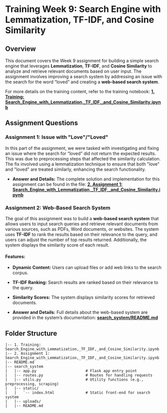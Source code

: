 # Training Week 9: Search Engine with Lemmatization, TF-IDF, and Cosine Similarity

## Overview

This document covers the Week 9 assignment for building a simple search engine that leverages **Lemmatization**, **TF-IDF**, and **Cosine Similarity** to analyze and retrieve relevant documents based on user input. The assignment involves improving a search system by addressing an issue with the search for the word “loved” and creating a **web-based search system**.

For more details on the training content, refer to the training notebook:
**[1. Training: Search_Engine_with_Lemmatization,_TF_IDF,_and_Cosine_Similarity.ipynb](1.%20Training:%20Search_Engine_with_Lemmatization,_TF_IDF,_and_Cosine_Similarity.ipynb)**


## Assignment Questions

### Assignment 1: Issue with "Love"/"Loved"
In this part of the assignment, we were tasked with investigating and fixing an issue where the search for “loved” did not return the expected results. This was due to preprocessing steps that affected the similarity calculation. The fix involved using a lemmatization technique to ensure that both "love" and "loved" are treated similarly, enhancing the search functionality.

- **Answer and Details:** The complete solution and implementation for this assignment can be found in the file:
  **[2. Assignment 1: Search_Engine_with_Lemmatization,_TF_IDF,_and_Cosine_Similarity.ipynb](2.%20Assignment%201:%20Search_Engine_with_Lemmatization,_TF_IDF,_and_Cosine_Similarity.ipynb)**


### Assignment 2: Web-Based Search System
The goal of this assignment was to build a **web-based search system** that allows users to input search queries and retrieve relevant documents from various sources, such as PDFs, Word documents, or websites. The system uses **TF-IDF** to rank the results based on their relevance to the query, and users can adjust the number of top results returned. Additionally, the system displays the similarity score of each result.

#### Features:
- **Dynamic Content:** Users can upload files or add web links to the search corpus.
- **TF-IDF Ranking:** Search results are ranked based on their relevance to the query.
- **Similarity Scores:** The system displays similarity scores for retrieved documents.

- **Answer and Details:** Full details about the web-based system are provided in the system’s documentation:
  **[search_system/README.md](search_system/README.md)**

## Folder Structure

```
|-- 1. Training: Search_Engine_with_Lemmatization,_TF_IDF,_and_Cosine_Similarity.ipynb
|-- 2. Assignment 1: Search_Engine_with_Lemmatization,_TF_IDF,_and_Cosine_Similarity.ipynb
|-- README.md
|-- search_system
|   |-- app.py                      # Flask app entry point
|   |-- routes.py                   # Routes for handling requests
|   |-- utils.py                    # Utility functions (e.g., preprocessing, scraping)
|   |-- static/
|   |   `-- index.html              # Static front-end for search system
|   |-- uploads/
|   |-- README.md
```

